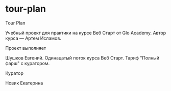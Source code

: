 # tour-plan

Tour Plan

Учебный проект для практики на курсе Веб Старт от Glo Academy. Автор курса — Артем Исламов.

Проект выполняет

Шушков Евгений. Одинацатый поток курса Веб Старт. Тариф "Полный фарш" с куратором.

Куратор

Новик Екатерина